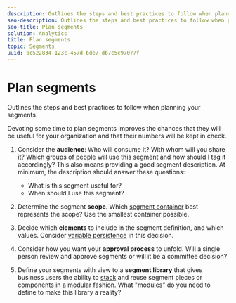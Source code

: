 ```yaml
---
description: Outlines the steps and best practices to follow when planning your segments.
seo-description: Outlines the steps and best practices to follow when planning your segments.
seo-title: Plan segments
solution: Analytics
title: Plan segments
topic: Segments
uuid: bc522834-123c-457d-bde7-db7c5c97077f
---
```


# Plan segments

Outlines the steps and best practices to follow when planning your segments.

Devoting some time to plan segments improves the chances that they will be useful for your organization and that their numbers will be kept in check.

1. Consider the **audience**: Who will consume it? With whom will you share it? Which groups of people will use this segment and how should I tag it accordingly? This also means providing a good segment description. At minimum, the description should answer these questions:

    * What is this segment useful for? 
    * When should I use this segment?

1. Determine the segment **scope**. Which [segment container](/help/components/c-segmentation/seg-overview.md) best represents the scope? Use the smallest container possible.

1. Decide which **elements** to include in the segment definition, and which values. Consider [variable persistence](/help/components/c-segmentation/seg-overview.md) in this decision.

1. Consider how you want your **approval process** to unfold. Will a single person review and approve segments or will it be a committee decision? 
1. Define your segments with view to a **segment library** that gives business users the ability to [stack](/help/components/c-segmentation/c-segmentation-workflow/seg-build.md) and reuse segment pieces or components in a modular fashion. What "modules" do you need to define to make this library a reality?

